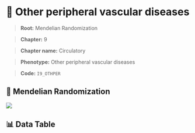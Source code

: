 # 🧪 Other peripheral vascular diseases

> **Root:** Mendelian Randomization

> **Chapter:** 9  

> **Chapter name:** Circulatory

> **Phenotype:** Other peripheral vascular diseases  

> **Code:** `I9_OTHPER`

## 🧬 Mendelian Randomization  

<img src="/MR/Figures/Forward/I9_OTHPER.png"/>

## 📊 Data Table

<CsvTableMRF src="/public/MR/Data/Forward/I9_OTHPER.csv"/>
